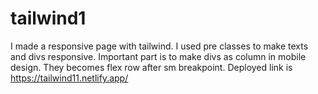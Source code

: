 # tailwind1
I made a responsive page with tailwind.
I used pre classes to make texts and divs responsive.
Important part is to make divs as column in mobile design.
They becomes flex row after sm breakpoint.
Deployed link is https://tailwind11.netlify.app/
